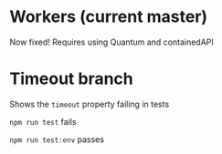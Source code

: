 # Workers (current master)

Now fixed! Requires using Quantum and containedAPI

# Timeout branch

Shows the `timeout` property failing in tests

`npm run test` fails

`npm run test:env` passes

